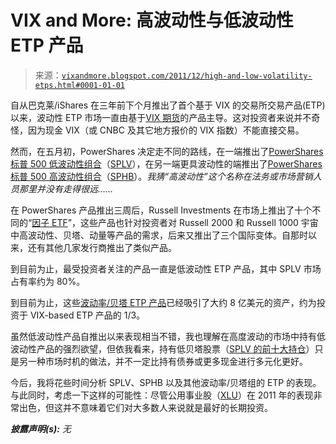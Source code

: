 <!--yml

分类：未分类

日期：2024-05-18 16:45:58

-->

# VIX and More: 高波动性与低波动性 ETP 产品

> 来源：[`vixandmore.blogspot.com/2011/12/high-and-low-volatility-etps.html#0001-01-01`](http://vixandmore.blogspot.com/2011/12/high-and-low-volatility-etps.html#0001-01-01)

自从巴克莱/iShares 在三年前下个月推出了首个基于 VIX 的交易所交易产品(ETP)以来，波动性 ETP 市场一直由基于[VIX 期货](http://vixandmore.blogspot.com/search/label/VIX%20futures)的产品主导。这对投资者来说并不奇怪，因为现金 VIX（或 CNBC 及其它地方报价的 VIX 指数）不能直接交易。

然而，在五月初，PowerShares 决定走不同的路线，在一端推出了[PowerShares 标普 500 低波动性组合](http://www.invescopowershares.com/products/overview.aspx?ticker=SPLV)（[SPLV](http://vixandmore.blogspot.com/search/label/SPLV)），在另一端更具波动性的端推出了[PowerShares 标普 500 高波动性组合](http://www.invescopowershares.com/products/overview.aspx?ticker=sphb)（[SPHB](http://vixandmore.blogspot.com/search/label/SPHV)）。*我猜“高波动性”这个名称在法务或市场营销人员那里并没有走得很远……*

在 PowerShares 产品推出三周后，Russell Investments 在市场上推出了十个不同的“[因子 ETF](http://www.russelletfs.com/Products/Factor.aspx)”，这些产品也针对投资者对 Russell 2000 和 Russell 1000 宇宙中高波动性、贝塔、动量等产品的需求，后来又推出了三个国际变体。自那时以来，还有其他几家发行商推出了类似产品。

到目前为止，最受投资者关注的产品一直是低波动性 ETP 产品，其中 SPLV 市场占有率约为 80%。

到目前为止，这些[波动率/贝塔 ETP 产品](http://vixandmore.blogspot.com/search/label/volatility%2Fbeta%20ETPs)已经吸引了大约 8 亿美元的资产，约为投资于 VIX-based ETP 产品的 1/3。

虽然低波动性产品自推出以来表现相当不错，我也理解在高度波动的市场中持有低波动性产品的强烈欲望，但依我看来，持有低贝塔股票（[SPLV 的前十大持仓](http://www.invescopowershares.com/products/overview.aspx?ticker=sphb#hold)）只是另一种市场时机的做法，并不一定比持有债券或更多现金进行多元化更好。

今后，我将花些时间分析 SPLV、SPHB 以及其他波动率/贝塔组的 ETP 的表现。与此同时，考虑一下这样的可能性：尽管公用事业股（[XLU](http://vixandmore.blogspot.com/search/label/XLU)）在 2011 年的表现非常出色，但这并不意味着它们对大多数人来说就是最好的长期投资。

***披露声明(s):*** *无*
